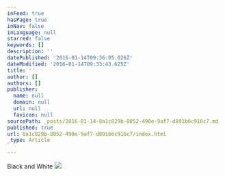 ```yaml
---
inFeed: true
hasPage: true
inNav: false
inLanguage: null
starred: false
keywords: []
description: ''
datePublished: '2016-01-14T09:36:05.026Z'
dateModified: '2016-01-14T09:33:43.625Z'
title: ''
author: []
authors: []
publisher:
  name: null
  domain: null
  url: null
  favicon: null
sourcePath: _posts/2016-01-14-8a1c829b-8052-490e-9af7-d891b6c916c7.md
published: true
url: 8a1c829b-8052-490e-9af7-d891b6c916c7/index.html
_type: Article

---
```

Black and White ![](https://the-grid-user-content.s3-us-west-2.amazonaws.com/e6be0659-39ac-4c41-90c6-fea121b89efb.JPG)
